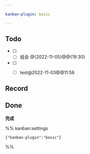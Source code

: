 ```yaml
---

kanban-plugin: basic

---
```


## Todo

- [ ] - [ ] 组会 @{2022-11-05}@@{19:30}
- [ ] - [ ] test@2022-11-03@@11:58


## Record



## Done

**完成**




%% kanban:settings
```
{"kanban-plugin":"basic"}
```
%%